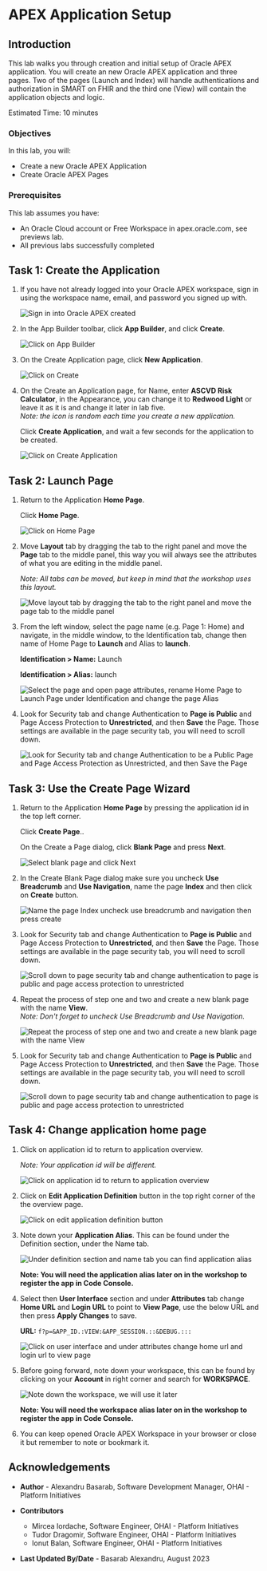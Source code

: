 # APEX Application Setup

## Introduction

This lab walks you through creation and initial setup of Oracle APEX application. You will create an new Oracle APEX application and three pages. Two of the pages (Launch and Index) will handle authentications and authorization in SMART on FHIR and the third one (View) will contain the application objects and logic.

Estimated Time: 10 minutes

### Objectives

In this lab, you will:

* Create a new Oracle APEX Application
* Create Oracle APEX Pages

### Prerequisites

This lab assumes you have:

* An Oracle Cloud account or Free Workspace in apex.oracle.com, see previews lab.
* All previous labs successfully completed

## Task 1: Create the Application

1. If you have not already logged into your Oracle APEX workspace, sign in using the workspace name, email, and password you signed up with.

   ![Sign in into Oracle APEX created](images/apex-sign-in.png)

2. In the App Builder toolbar, click **App Builder**, and click **Create**.

    ![Click on App Builder](images/app-builder.png)

3. On the Create Application page, click **New Application**.

    ![Click on Create](images/new-app.png)

4. On the Create an Application page, for Name, enter **ASCVD Risk Calculator**, in the Appearance, you can change it to **Redwood Light** or leave it as it is and change it later in lab five.  
    *Note: the icon is random each time you create a new application.*

    Click **Create Application**, and wait a few seconds for the application to be created.

    ![Click on Create Application](images/app-details.png)

## Task 2: Launch Page

1. Return to the Application **Home Page**.

   Click **Home Page**.

   ![Click on Home Page](images/edit-home-page.png)

2. Move **Layout** tab by dragging the tab to the right panel and move the **Page** tab to the middle panel, this way you will always see the attributes of what you are editing in the middle panel.

    *Note: All tabs can be moved, but keep in mind that the workshop uses this layout.*

    ![Move layout tab by dragging the tab to the right panel and move the page tab to the middle panel](images/apex-tabs.png)

3. From the left window, select the page name (e.g. Page 1: Home) and navigate, in the middle window, to the Identification tab, change then name of Home Page to **Launch** and Alias to **launch**.

    **Identification > Name:** Launch

    **Identification > Alias:** launch

    ![Select the page and open page attributes, rename Home Page to Launch Page under Identification and change the page Alias](images/rename-home-page.png)

4. Look for Security tab and change Authentication to **Page is Public** and Page Access Protection to **Unrestricted**, and then **Save** the Page. Those settings are available in the page security tab, you will need to scroll down.

    ![Look for Security tab and change Authentication to be a Public Page and Page Access Protection as Unrestricted, and then Save the Page](images/page-security.png)

## Task 3: Use the Create Page Wizard

1. Return to the Application **Home Page** by pressing the application id in the top left corner.

   Click **Create Page**..

   On the Create a Page dialog, click **Blank Page** and press **Next**.

   ![Select blank page and click Next](images/create-new-page.png)

2. In the Create Blank Page dialog make sure you uncheck **Use Breadcrumb** and **Use Navigation**, name the page **Index** and then click on **Create** button.

   ![Name the page Index uncheck use breadcrumb and navigation then press create](images/create-index-page.png)

3. Look for Security tab and change Authentication to **Page is Public** and Page Access Protection to **Unrestricted**, and then **Save** the Page. Those settings are available in the page security tab, you will need to scroll down.

    ![Scroll down to page security tab and change authentication to page is public and page access protection to unrestricted](images/page-security.png)

4. Repeat the process of step one and two and create a new blank page with the name **View**.  
   *Note: Don't forget to uncheck Use Breadcrumb and Use Navigation.*

   ![Repeat the process of step one and two and create a new blank page with the name View](images/create-view-page.png)

5. Look for Security tab and change Authentication to **Page is Public** and Page Access Protection to **Unrestricted**, and then **Save** the Page. Those settings are available in the page security tab, you will need to scroll down.

    ![Scroll down to page security tab and change authentication to page is public and page access protection to unrestricted](images/page-security.png)

## Task 4: Change application home page

1. Click on application id to return to application overview.

    *Note: Your application id will be different.*

    ![Click on application id to return to application overview](images/return-to-app-home.png)

2. Click on **Edit Application Definition** button in the top right corner of the the overview page.

    ![Click on edit application definition button](images/edit-app-definition.png)

3. Note down your **Application Alias**. This can be found under the Definition section, under the Name tab.

    ![Under definition section and name tab you can find application alias](images/app-alias.png)

    **Note: You will need the application alias later on in the workshop to register the app in Code Console.**

4. Select then **User Interface** section and under **Attributes** tab change **Home URL** and **Login URL** to point to **View Page**, use the below URL and then press **Apply Changes** to save.

    **URL:** `f?p=&APP_ID.:VIEW:&APP_SESSION.::&DEBUG.:::`

    ![Click on user interface and under attributes change home url and login url to view page](images/change-home-page.png)

5. Before going forward, note down your workspace, this can be found by clicking on your **Account** in right corner and search for **WORKSPACE**.

    ![Note down the workspace, we will use it later](images/user-workspace.png)

    **Note: You will need the workspace alias later on in the workshop to register the app in Code Console.**

6. You can keep opened Oracle APEX Workspace in your browser or close it but remember to note or bookmark it.

## Acknowledgements

* **Author** - Alexandru Basarab, Software Development Manager, OHAI - Platform Initiatives

* **Contributors**
    * Mircea Iordache, Software Engineer, OHAI - Platform Initiatives
    * Tudor Dragomir, Software Engineer, OHAI - Platform Initiatives
    * Ionut Balan, Software Engineer, OHAI - Platform Initiatives

* **Last Updated By/Date** - Basarab Alexandru, August 2023
